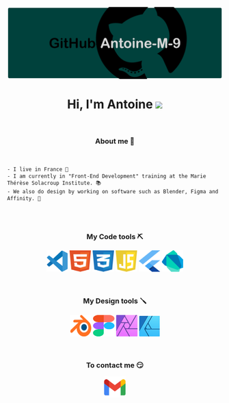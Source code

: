 <img src="https://github.com/Antoine-M-9/Antoine-M-9/blob/main/banniererGithub.png" alt="Banniere Github">

<h1 align="center"> Hi, I'm Antoine <img src="https://c.tenor.com/SNL9_xhZl9oAAAAi/waving-hand-joypixels.gif" width="30px"> </h1>

<br>

<h3 align="center"> About me 👀 </h2>

<br>

    - I live in France 🍞
    - I am currently in "Front-End Development" training at the Marie Thérèse Solacroup Institute. 📚
    - We also do design by working on software such as Blender, Figma and Affinity. 🎨

<br>
<br>

<h3 align="center"> My Code tools ⛏ </h3>
<p align="center">
  <img src="logoCode/visualStudioCode.svg" alt="logo Visual Studio Code" width="50" height="50">
  <img src="logoCode/html5.svg" alt="logo HTML 5" width="50" height="50">
  <img src="logoCode/css3.svg" alt="logo CSS 3" width="50" height="50">
  <img src="logoCode/javascript1.svg" alt="logo Javascript" width="50" height="50">
  <img src="logoCode/flutter.svg" alt="logo Flutter" width="50" height="50">
  <img src="logoCode/dart.svg" alt="logo Dart" width="50" height="50">  
</p>

<br>

<h3 align="center"> My Design tools 🪛 </h3> 
<p align="center">
  <img src="logoCode/blender2.svg" alt="logo Blender" width="50" height="50">
  <img src="logoCode/figma1.svg" alt="logo Figma" width="50" height="50">
  <img src="logoCode/affinityPhoto.svg" alt="logo Affinity Photo" width="50" height="50">
  <img src="logoCode/affinityDesign.svg" alt="logo Affinity Design" width="48" height="48">
</p>

<br>

<h3 align="center"> To contact me 😏 </h3>
<p align="center"> 
  <a href="mailto:mounier.antoine123@gmail.com"><img src="logoCode/gmail.svg" alt="logo Gmail" width="50" height="50"> 
</p>
